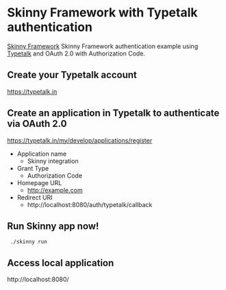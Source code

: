 # Skinny Framework with Typetalk authentication

[Skinny Framework](http://skinny-framework.org/) Skinny Framework authentication example using [Typetalk](https://typetalk.in) and OAuth 2.0 with Authorization Code.

## Create your Typetalk account

https://typetalk.in

## Create an application in Typetalk to authenticate via OAuth 2.0

https://typetalk.in/my/develop/applications/register

- Application name
  - Skinny integration
- Grant Type
  - Authorization Code
- Homepage URL
  - http://example.com
- Redirect URI
  - http://localhost:8080/auth/typetalk/callback

## Run Skinny app now!

```
 ./skinny run
 ```

## Access local application

http://localhost:8080/
